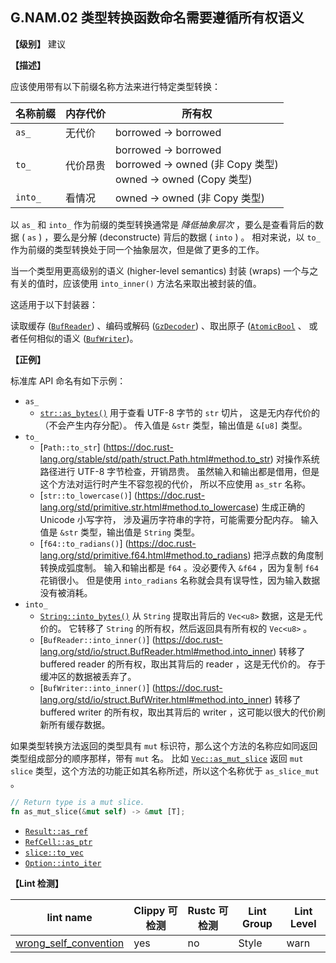 ## G.NAM.02 类型转换函数命名需要遵循所有权语义

**【级别】** 建议

**【描述】**

应该使用带有以下前缀名称方法来进行特定类型转换：

| 名称前缀 | 内存代价 | 所有权 |
| ------ | ---- | --------- |
| `as_` | 无代价 | borrowed -\> borrowed |
| `to_` | 代价昂贵 | borrowed -\> borrowed<br>borrowed -\> owned (非 Copy 类型)<br>owned -\> owned (Copy 类型) |
| `into_` | 看情况 | owned -\> owned (非 Copy 类型) |

以 `as_` 和 `into_` 作为前缀的类型转换通常是 *降低抽象层次* ，要么是查看背后的数据 ( `as` ) ，要么是分解 (deconstructe) 背后的数据 ( `into` ) 。
相对来说，以 `to_` 作为前缀的类型转换处于同一个抽象层次，但是做了更多的工作。

当一个类型用更高级别的语义 (higher-level semantics) 封装 (wraps) 一个与之有关的值时，应该使用 `into_inner()` 方法名来取出被封装的值。

这适用于以下封装器：

读取缓存 ([`BufReader`](https://doc.rust-lang.org/std/io/struct.BufReader.html#method.into_inner)) 、编码或解码 ([`GzDecoder`](https://docs.rs/flate2/1.0.22/flate2/read/struct.GzDecoder.html#method.into_inner)) 、取出原子 ([`AtomicBool`](https://doc.rust-lang.org/std/sync/atomic/struct.AtomicBool.html#method.into_inner) 、
或者任何相似的语义 ([`BufWriter`](https://doc.rust-lang.org/stable/std/io/struct.BufWriter.html#method.into_inner))。


**【正例】**

标准库 API 命名有如下示例：

- `as_`
    - [`str::as_bytes()`](https://doc.rust-lang.org/std/primitive.str.html#method.as_bytes) 
      用于查看 UTF-8 字节的 `str` 切片，
      这是无内存代价的（不会产生内存分配）。
      传入值是 `&str` 类型，输出值是 `&[u8]` 类型。
- `to_`
    - [`Path::to_str`] (https://doc.rust-lang.org/stable/std/path/struct.Path.html#method.to_str)
      对操作系统路径进行 UTF-8 字节检查，开销昂贵。
      虽然输入和输出都是借用，但是这个方法对运行时产生不容忽视的代价，
      所以不应使用 `as_str` 名称。
    - [`str::to_lowercase()`] (https://doc.rust-lang.org/std/primitive.str.html#method.to_lowercase)
      生成正确的 Unicode 小写字符，
      涉及遍历字符串的字符，可能需要分配内存。
      输入值是 `&str` 类型，输出值是 `String` 类型。
    - [`f64::to_radians()`] (https://doc.rust-lang.org/std/primitive.f64.html#method.to_radians)
      把浮点数的角度制转换成弧度制。
      输入和输出都是 `f64` 。没必要传入 `&f64` ，因为复制 `f64` 花销很小。
      但是使用 `into_radians` 名称就会具有误导性，因为输入数据没有被消耗。
- `into_`
    - [`String::into_bytes()`](https://doc.rust-lang.org/std/string/struct.String.html#method.into_bytes)
      从 `String` 提取出背后的 `Vec<u8>` 数据，这是无代价的。
      它转移了 `String` 的所有权，然后返回具有所有权的 `Vec<u8>` 。
    - [`BufReader::into_inner()`] (https://doc.rust-lang.org/std/io/struct.BufReader.html#method.into_inner)
      转移了 buffered reader 的所有权，取出其背后的 reader ，这是无代价的。
      存于缓冲区的数据被丢弃了。
    - [`BufWriter::into_inner()`] (https://doc.rust-lang.org/std/io/struct.BufWriter.html#method.into_inner)
      转移了 buffered writer 的所有权，取出其背后的 writer ，这可能以很大的代价刷新所有缓存数据。

如果类型转换方法返回的类型具有 `mut` 标识符，那么这个方法的名称应如同返回类型组成部分的顺序那样，带有 `mut` 名。
比如 [`Vec::as_mut_slice`](https://doc.rust-lang.org/std/vec/struct.Vec.html#method.as_mut_slice) 返回 `mut slice` 类型，这个方法的功能正如其名称所述，所以这个名称优于 `as_slice_mut` 。

```rust
// Return type is a mut slice.
fn as_mut_slice(&mut self) -> &mut [T];
```

- [`Result::as_ref`](https://doc.rust-lang.org/std/result/enum.Result.html#method.as_ref)
- [`RefCell::as_ptr`](https://doc.rust-lang.org/std/cell/struct.RefCell.html#method.as_ptr)
- [`slice::to_vec`](https://doc.rust-lang.org/std/primitive.slice.html#method.to_vec)
- [`Option::into_iter`](https://doc.rust-lang.org/std/option/enum.Option.html#method.into_iter)


**【Lint 检测】**

| lint name | Clippy 可检测 | Rustc 可检测 | Lint Group | Lint Level |
| ------ | ---- | --------- | ------ | ------ |
| [wrong_self_convention](https://rust-lang.github.io/rust-clippy/master/index.html#wrong_self_convention) | yes| no | Style | warn |